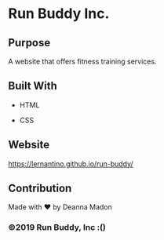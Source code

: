 # Run Buddy Inc.

## Purpose

A website that offers fitness training services.


## Built With

* HTML

* CSS


## Website
https://lernantino.github.io/run-buddy/


## Contribution
Made with ❤️ by Deanna Madon


### ©️2019 Run Buddy, Inc :()
